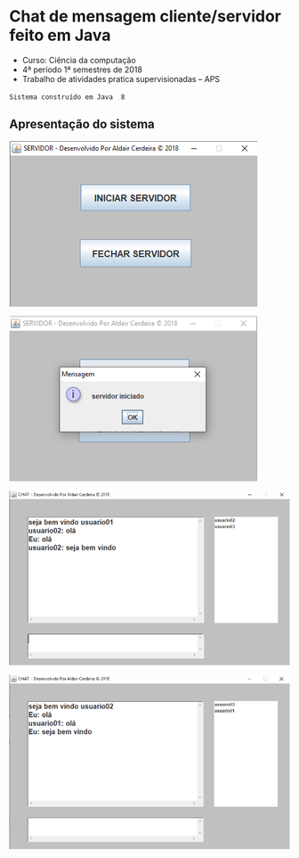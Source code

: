 # Chat de mensagem cliente/servidor feito em Java

- Curso:  Ciência da computação	  
- 4ª período	1ª semestres de 2018
- Trabalho de atividades pratica supervisionadas – APS

``Sistema construído em Java  8``


## Apresentação do sistema

![Inicio](apresentação/01.png)

![Inicio](apresentação/02.png)

![Inicio](apresentação/03.png)

![Inicio](apresentação/04.png)
